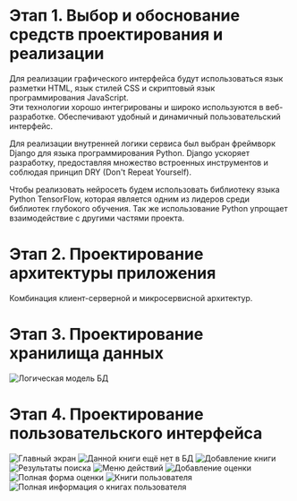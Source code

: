 # Этап 1. Выбор и обоснование средств проектирования и реализации  

Для реализации графического интерфейса будут использоваться язык разметки HTML, язык стилей CSS и скриптовый язык программирования JavaScript.  
Эти технологии хорошо интегрированы и широко используются в веб-разработке.
Обеспечивают удобный и динамичный пользовательский интерфейс.  

Для реализации внутренней логики сервиса был выбран фреймворк Django для языка программирования Python.
Django ускоряет разработку, предоставляя множество встроенных инструментов и соблюдая принцип DRY (Don't Repeat Yourself).  

Чтобы реализовать нейросеть будем использовать библиотеку языка Python TensorFlow, которая является одним из лидеров среди библиотек глубокого обучения. Так же использование Python упрощает взаимодействие с другими частями проекта.

# Этап 2. Проектирование архитектуры приложения  

Комбинация клиент-серверной и микросервисной архитектур.

# Этап 3. Проектирование хранилища данных  

![Логическая модель БД](https://github.com/malivasileva/book-recommendation/blob/main/Анализ/img/db_model.jpg)

# Этап 4. Проектирование пользовательского интерфейса  

![Главный экран](https://github.com/malivasileva/book-recommendation/blob/main/Анализ/img/interface/Desktop_greetings.png)
![Данной книги ещё нет в БД](https://github.com/malivasileva/book-recommendation/blob/main/Анализ/img/interface/Desktop_search_results_null.png)
![Добавление книги](https://github.com/malivasileva/book-recommendation/blob/main/Анализ/img/interface/Desktop_add_book.png)
![Результаты поиска](https://github.com/malivasileva/book-recommendation/blob/main/Анализ/img/interface/Desktop_search_results.png)
![Меню действий](https://github.com/malivasileva/book-recommendation/blob/main/Анализ/img/interface/Desktop_search_results_actions.png)
![Добавление оценки](https://github.com/malivasileva/book-recommendation/blob/main/Анализ/img/interface/Desktop_review_window.png)
![Полная форма оценки](https://github.com/malivasileva/book-recommendation/blob/main/Анализ/img/interface/Desktop_book_rate.png)
![Книги пользователя](https://github.com/malivasileva/book-recommendation/blob/main/Анализ/img/interface/Desktop_my_books.png)
![Полная информация о книгах пользователя](https://github.com/malivasileva/book-recommendation/blob/main/Анализ/img/interface/Desktop_my_books_full.png)
